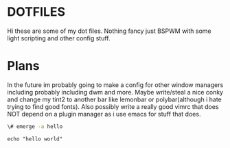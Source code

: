 # DOTFILES
Hi these are some of my dot files. Nothing fancy just BSPWM with some light scripting and other config stuff.

# Plans
In the future im probably going to make a config for other window
managers including probably including dwm and more. Maybe write/steal
a nice conky and change my tint2 to another bar like lemonbar or
polybar(although i hate trying to find good fonts). Also possibly
write a really good vimrc that does NOT depend on a plugin manager as
i use emacs for stuff that does.

```bash
\# emerge -a hello
```

```
echo "hello world"
```
